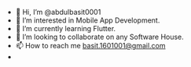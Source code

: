 - 👋 Hi, I’m @abdulbasit0001
- 👀 I’m interested in Mobile App Development.
- 🌱 I’m currently learning Flutter.
- 💞️ I’m looking to collaborate on any Software House.
- 📫 How to reach me basit.1601001@gmail.com
-
